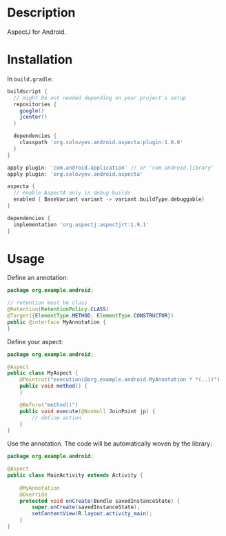 # Description
AspectJ for Android.

# Installation
In `build.gradle`:
```groovy
buildscript {
  // might be not needed depending on your project's setup
  repositories {
    google()
    jcenter()
  }

  dependencies {
    classpath 'org.solovyev.android.aspecta:plugin:1.0.0'
  }
}

apply plugin: 'com.android.application' // or 'com.android.library'
apply plugin: 'org.solovyev.android.aspecta'

aspecta {
  // enable AspectA only in debug builds
  enabled { BaseVariant variant -> variant.buildType.debuggable}
}

dependencies {
  implementation 'org.aspectj:aspectjrt:1.9.1'
}
```

# Usage
Define an annotation:
```java
package org.example.android;

// retention must be class
@Retention(RetentionPolicy.CLASS)
@Target({ElementType.METHOD, ElementType.CONSTRUCTOR})
public @interface MyAnnotation {
}
```

Define your aspect:
```java
package org.example.android;

@Aspect
public class MyAspect {
    @Pointcut("execution(@org.example.android.MyAnnotation * *(..))")
    public void method() {
    }

    @Before("method()")
    public void execute(@NonNull JoinPoint jp) {
        // define action
    }
}
```

Use the annotation. The code will be automatically woven by the library:
```java
package org.example.android;

@Aspect
public class MainActivity extends Activity {
    
    @MyAnnotation
    @Override
    protected void onCreate(Bundle savedInstanceState) {
        super.onCreate(savedInstanceState);
        setContentView(R.layout.activity_main);
    }
}
```
